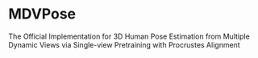 # MDVPose
The Official Implementation for 3D Human Pose Estimation from Multiple Dynamic Views via Single-view Pretraining with Procrustes Alignment
